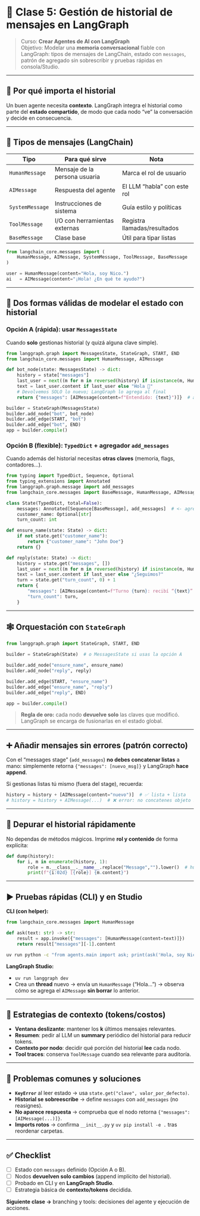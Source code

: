 # 💬 Clase 5: Gestión de **historial de mensajes** en LangGraph

> Curso: **Crear Agentes de AI con LangGraph**  
> Objetivo: Modelar una **memoria conversacional** fiable con LangGraph: tipos de mensajes de LangChain, estado con `messages`, patrón de agregado sin sobrescribir y pruebas rápidas en consola/Studio.

---

## 🧠 Por qué importa el historial
Un buen agente necesita **contexto**. LangGraph integra el historial como parte del **estado compartido**, de modo que cada nodo “ve” la conversación y decide en consecuencia.

---

## 🧾 Tipos de mensajes (LangChain)
| Tipo | Para qué sirve | Nota |
|---|---|---|
| `HumanMessage` | Mensaje de la persona usuaria | Marca el rol de usuario |
| `AIMessage` | Respuesta del agente | El LLM “habla” con este rol |
| `SystemMessage` | Instrucciones de sistema | Guía estilo y políticas |
| `ToolMessage` | I/O con herramientas externas | Registra llamadas/resultados |
| `BaseMessage` | Clase base | Útil para tipar listas |

```python
from langchain_core.messages import (
    HumanMessage, AIMessage, SystemMessage, ToolMessage, BaseMessage
)

user = HumanMessage(content="Hola, soy Nico.")
ai   = AIMessage(content="¡Hola! ¿En qué te ayudo?")
```

---

## 🧩 Dos formas válidas de modelar el estado con historial

### Opción A (rápida): usar `MessagesState`
Cuando **solo** gestionas historial (y quizá alguna clave simple).

```python
from langgraph.graph import MessagesState, StateGraph, START, END
from langchain_core.messages import HumanMessage, AIMessage

def bot_node(state: MessagesState) -> dict:
    history = state["messages"]
    last_user = next((m for m in reversed(history) if isinstance(m, HumanMessage)), None)
    text = last_user.content if last_user else "Hola 👋"
    # Devolvemos SOLO lo nuevo; LangGraph lo agrega al final
    return {"messages": [AIMessage(content=f"Entendido: {text}")]}  # append

builder = StateGraph(MessagesState)
builder.add_node("bot", bot_node)
builder.add_edge(START, "bot")
builder.add_edge("bot", END)
app = builder.compile()
```

### Opción B (flexible): `TypedDict` + agregador `add_messages`
Cuando además del historial necesitas **otras claves** (memoria, flags, contadores…).

```python
from typing import TypedDict, Sequence, Optional
from typing_extensions import Annotated
from langgraph.graph.message import add_messages
from langchain_core.messages import BaseMessage, HumanMessage, AIMessage

class State(TypedDict, total=False):
    messages: Annotated[Sequence[BaseMessage], add_messages]  # <- agrega, no pisa
    customer_name: Optional[str]
    turn_count: int

def ensure_name(state: State) -> dict:
    if not state.get("customer_name"):
        return {"customer_name": "John Doe"}
    return {}

def reply(state: State) -> dict:
    history = state.get("messages", [])
    last_user = next((m for m in reversed(history) if isinstance(m, HumanMessage)), None)
    text = last_user.content if last_user else "¿Seguimos?"
    turn = state.get("turn_count", 0) + 1
    return {
        "messages": [AIMessage(content=f"Turno {turn}: recibí “{text}”.")],
        "turn_count": turn,
    }
```

---

## 🕸️ Orquestación con `StateGraph`

```python
from langgraph.graph import StateGraph, START, END

builder = StateGraph(State)  # o MessagesState si usas la opción A

builder.add_node("ensure_name", ensure_name)
builder.add_node("reply", reply)

builder.add_edge(START, "ensure_name")
builder.add_edge("ensure_name", "reply")
builder.add_edge("reply", END)

app = builder.compile()
```

> **Regla de oro:** cada nodo **devuelve solo** las claves que modificó. LangGraph se encarga de fusionarlas en el estado global.

---

## ➕ Añadir mensajes sin errores (patrón correcto)
Con el “messages stage” (`add_messages`) **no debes concatenar listas** a mano: simplemente retorna `{"messages": [nuevo_msg]}` y LangGraph **hace append**.

Si gestionas listas tú mismo (fuera del stage), recuerda:
```python
history = history + [AIMessage(content="nuevo")]  # ✅ lista + lista
# history = history + AIMessage(...)  # ❌ error: no concatenes objeto suelto
```

---

## 🔎 Depurar el historial rápidamente
No dependas de métodos mágicos. Imprime **rol y contenido** de forma explícita:

```python
def dump(history):
    for i, m in enumerate(history, 1):
        role = m.__class__.__name__.replace("Message","").lower()  # human/ai/system/tool
        print(f"{i:02d} [{role}] {m.content}")
```

---

## ▶️ Pruebas rápidas (CLI) y en Studio

**CLI (con helper):**
```python
from langchain_core.messages import HumanMessage

def ask(text: str) -> str:
    result = app.invoke({"messages": [HumanMessage(content=text)]})
    return result["messages"][-1].content
```

```bash
uv run python -c "from agents.main import ask; print(ask('Hola, soy Nico'))"
```

**LangGraph Studio:**
- `uv run langgraph dev`
- Crea un **thread** nuevo → envía un `HumanMessage` (“Hola…”) → observa cómo se agrega el `AIMessage` **sin borrar** lo anterior.

---

## 🧠 Estrategias de contexto (tokens/costos)
- **Ventana deslizante**: mantener los **k** últimos mensajes relevantes.  
- **Resumen**: pedir al LLM un **summary** periódico del historial para reducir tokens.  
- **Contexto por nodo**: decidir qué porción del historial **lee** cada nodo.  
- **Tool traces**: conserva `ToolMessage` cuando sea relevante para auditoría.

---

## 🛟 Problemas comunes y soluciones
- **`KeyError`** al leer estado → usa `state.get("clave", valor_por_defecto)`.  
- **Historial se sobreescribe** → define `messages` con `add_messages` (no reasignes).  
- **No aparece respuesta** → comprueba que el nodo retorna `{"messages": [AIMessage(...)]}`.  
- **Imports rotos** → confirma `__init__.py` y `uv pip install -e .` tras reordenar carpetas.

---

## ✅ Checklist
- [ ] Estado con `messages` definido (Opción A o B).  
- [ ] Nodos **devuelven solo cambios** (append implícito del historial).  
- [ ] Probado en CLI y en **LangGraph Studio**.  
- [ ] Estrategia básica de **contexto/tokens** decidida.

**Siguiente clase →** branching y tools: decisiones del agente y ejecución de acciones.

